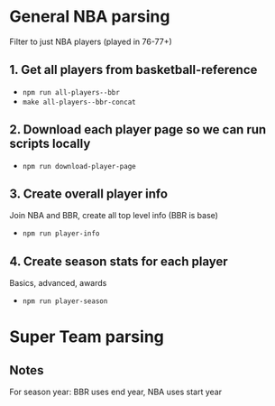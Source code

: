 # General NBA parsing
Filter to just NBA players (played in 76-77+)

## 1. Get all players from basketball-reference
* `npm run all-players--bbr`
* `make all-players--bbr-concat`

## 2. Download each player page so we can run scripts locally
* `npm run download-player-page`

## 3. Create overall player info
Join NBA and BBR, create all top level info (BBR is base)
* `npm run player-info`

## 4. Create season stats for each player
Basics, advanced, awards
* `npm run player-season`

# Super Team parsing

## Notes
For season year: BBR uses end year, NBA uses start year